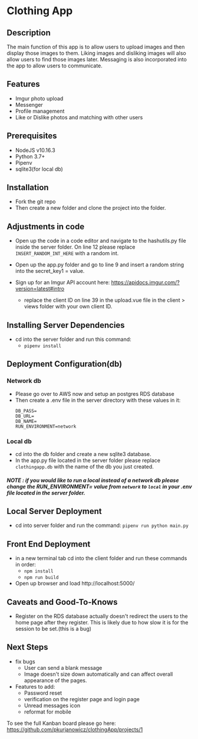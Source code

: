 # Clothing App 
## Description
The main function of this app is to allow users to upload images and then display those images to them. 
Liking images and disliking images will also allow users to find those images later. Messaging is also incorporated into the app to allow users to communicate. 

## Features
* Imgur photo upload
* Messenger
* Profile management
* Like or Dislike photos and matching with other users

## Prerequisites
* NodeJS v10.16.3
* Python 3.7+
* Pipenv
* sqlite3(for local db)


## Installation
* Fork the git repo
* Then create a new folder and clone the project into the folder. 
## Adjustments in code
* Open up the code in a code editor and navigate to the hashutils.py file inside the server folder. On line 12 please replace ```INSERT_RANDOM_INT_HERE``` with a random int. 
    
* Open up the app.py folder and go to line 9 and insert a random string into the secret_key1 = value. 

* Sign up for an Imgur API account here: https://apidocs.imgur.com/?version=latest#intro
    * replace the client ID on line 39 in the upload.vue file in the client > views folder with your own client ID. 

## Installing Server Dependencies
* cd into the server folder and run this command:
    * ```pipenv install```

## Deployment Configuration(db)
### Network db 
    
* Please go over to AWS now and setup an postgres RDS database 
* Then create a .env file in the server directory with these values in it:
    ```DB_USER=
    DB_PASS=
    DB_URL=
    DB_NAME=
    RUN_ENVIRONMENT=network
### Local db 
* cd into the db folder and create a new sqlite3 database. 
* In the app.py file located in the server folder please replace `clothingapp.db` with the name of the db you just created. 

##### NOTE : if you would like to run a local instead of a network db please change the RUN_ENVIRONMENT= value from `network` to `local` in your .env file located in the server folder.

## Local Server Deployment
* cd into server folder and run the command: ```pipenv run python main.py```

## Front End Deployment
* in a new terminal tab cd into the client folder and run these commands in order:
    * ```npm install```
    * ```npm run build```
* Open up browser and load http://localhost:5000/


## Caveats and Good-To-Knows
* Register on the RDS database actually doesn't redirect the users to the home page after they register. This is likely due to how slow it is for the session to be set.(this is a bug)
## Next Steps
* fix bugs
    * User can send a blank message
    * Image doesn't size down automatically and can affect overall appearance of the pages.
* Features to add:
    * Password reset
    * verification on the register page and login page
    * Unread messages icon
    * reformat for mobile

To see the full Kanban board please go here: https://github.com/pkurjanowicz/clothingApp/projects/1

